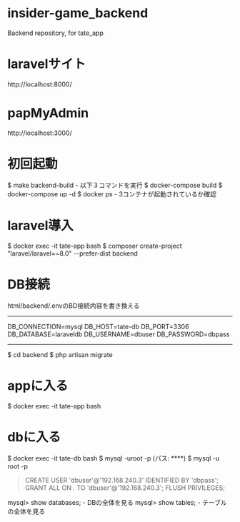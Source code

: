 # insider-game_backend
Backend repository, for tate_app

# laravelサイト
http://localhost:8000/

# papMyAdmin
http://localhost:3000/

# 初回起動
$ make backend-build - 以下３コマンドを実行
$ docker-compose build
$ docker-compose up -d
$ docker ps - 3コンテナが起動されているか確認

# laravel導入
$ docker exec -it tate-app bash
$ composer create-project "laravel/laravel=~8.0" --prefer-dist backend

# DB接続
html/backend/.envのBD接続内容を書き換える
***
DB_CONNECTION=mysql
DB_HOST=tate-db
DB_PORT=3306
DB_DATABASE=laraveldb
DB_USERNAME=dbuser
DB_PASSWORD=dbpass
***
$ cd backend
$ php artisan migrate

# appに入る
$ docker exec -it tate-app bash

# dbに入る
$ docker exec -it tate-db bash
$ mysql -uroot -p (パス: ****)
$ mysql -u root -p
> CREATE USER 'dbuser'@'192.168.240.3' IDENTIFIED BY 'dbpass';
> GRANT ALL ON *.* TO 'dbuser'@'192.168.240.3';
> FLUSH PRIVILEGES;

mysql> show databases; - DBの全体を見る
mysql> show tables; - テーブルの全体を見る
